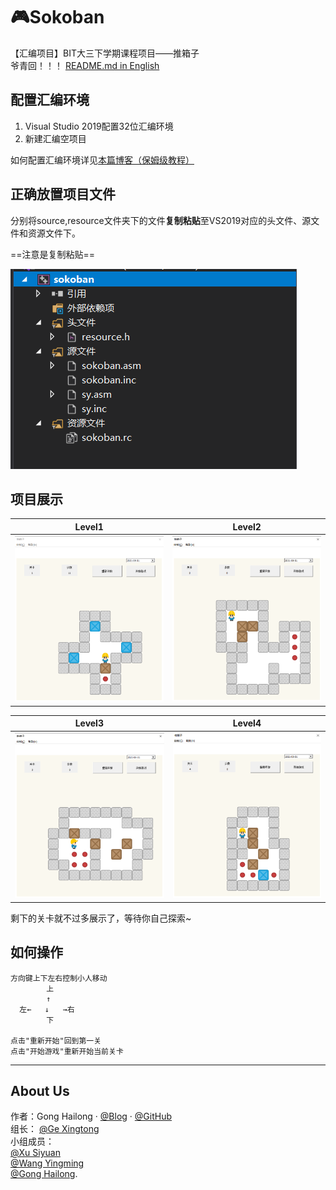 # 🎮Sokoban 
【汇编项目】BIT大三下学期课程项目——推箱子  
爷青回！！！
[README.md in English](https://github.com/TommyGong08/Sokoban/blob/main/English.md)
 
## 配置汇编环境 

1. Visual Studio 2019配置32位汇编环境
2. 新建汇编空项目

如何配置汇编环境详见[本篇博客（保姆级教程）](https://blog.csdn.net/weixin_43794327/article/details/117320493?spm=1001.2014.3001.5501)  

## 正确放置项目文件  

分别将source,resource文件夹下的文件**复制粘贴**至VS2019对应的头文件、源文件和资源文件下。

==注意是复制粘贴==

![set-file](pic/tutorial1.png)

## 项目展示


|                     Level1                                |                           Level2                          |
|:---------------------------------------------------------:|:---------------------------------------------------------:|
|                 ![game1](pic/game1.png)                   |                  ![game2](pic/game2.png)                  |

|                    Level3                                 |                            Level4                         |
|:---------------------------------------------------------:|:---------------------------------------------------------:|
|                 ![game3](pic/game3.png)                   |                  ![game4](pic/game4.png) |


剩下的关卡就不过多展示了，等待你自己探索~

## 如何操作
```
方向键上下左右控制小人移动  
        上
        ↑
  左←   ↓   →右
        下  

点击"重新开始"回到第一关  
点击"开始游戏"重新开始当前关卡  
```

---
## About Us 
作者：Gong Hailong · [@Blog](https://blog.csdn.net/weixin_43794327?spm=1019.2139.3001.5343) · [@GitHub](https://github.com/TommyGong08)  
组长： [@Ge Xingtong](https://github.com/MonsterGe)    
小组成员：   
[@Xu Siyuan](https://github.com/mcube-12139)     
[@Wang Yingming](https://github.com/smartoooo)   
[@Gong Hailong](https://github.com/TommyGong08).   




